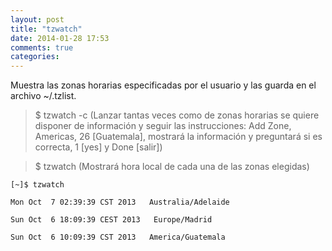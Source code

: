```yaml
---
layout: post
title: "tzwatch"
date: 2014-01-28 17:53
comments: true
categories: 
---
```

Muestra las zonas horarias especificadas por el usuario y las guarda en el archivo ~/.tzlist. 

>$ tzwatch -c (Lanzar tantas veces como de zonas horarias se quiere disponer de información y seguir las instrucciones: Add Zone, Americas, 26 [Guatemala], mostrará la información y preguntará si es correcta, 1 [yes] y Done [salir])

>$ tzwatch (Mostrará hora local de cada una de las zonas elegidas)

	[~]$ tzwatch

	Mon Oct  7 02:39:39 CST 2013   Australia/Adelaide

	Sun Oct  6 18:09:39 CEST 2013   Europe/Madrid

	Sun Oct  6 10:09:39 CST 2013   America/Guatemala

